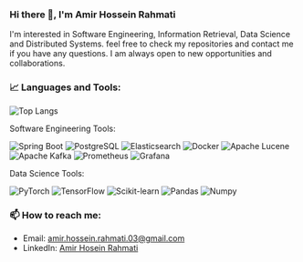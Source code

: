 ### Hi there 👋, I'm Amir Hossein Rahmati
I'm interested in Software Engineering, Information Retrieval, Data Science and Distributed Systems. feel free to check my repositories and contact me if you have any questions. I am always open to new opportunities and collaborations.

### 📈 Languages and Tools:
![Top Langs](https://github-readme-stats.vercel.app/api/top-langs/?username=amirR01&hide=Jupyter%20Notebook&layout=compact&langs_count=10&theme=tokyonight)

Software Engineering Tools:

![Spring Boot](https://img.shields.io/badge/-Spring%20Boot-black?style=flat-square&logo=spring)
![PostgreSQL](https://img.shields.io/badge/-PostgreSQL-black?style=flat-square&logo=postgresql)
![Elasticsearch](https://img.shields.io/badge/-Elasticsearch-black?style=flat-square&logo=elasticsearch)
![Docker](https://img.shields.io/badge/-Docker-black?style=flat-square&logo=docker)
![Apache Lucene](https://img.shields.io/badge/-Apache%20Lucene-black?style=flat-square&logo=apache)
![Apache Kafka](https://img.shields.io/badge/-Apache%20Kafka-black?style=flat-square&logo=apache)
![Prometheus](https://img.shields.io/badge/-Prometheus-black?style=flat-square&logo=prometheus)
![Grafana](https://img.shields.io/badge/-Grafana-black?style=flat-square&logo=grafana)

Data Science Tools:

![PyTorch](https://img.shields.io/badge/-PyTorch-black?style=flat-square&logo=pytorch)
![TensorFlow](https://img.shields.io/badge/-TensorFlow-black?style=flat-square&logo=tensorflow)
![Scikit-learn](https://img.shields.io/badge/-Scikit%20Learn-black?style=flat-square&logo=scikit-learn)
![Pandas](https://img.shields.io/badge/-Pandas-black?style=flat-square&logo=pandas)
![Numpy](https://img.shields.io/badge/-Numpy-black?style=flat-square&logo=numpy)


### 📫 How to reach me:
- Email: amir.hossein.rahmati.03@gmail.com
- LinkedIn: [Amir Hosein Rahmati](https://www.linkedin.com/in/amir-hosein-rahmati-965a01110/)




<!--
**amirR01/amirR01** is a ✨ _special_ ✨ repository because its `README.md` (this file) appears on your GitHub profile.

Here are some ideas to get you started:

- 🔭 I’m currently working on ...
- 🌱 I’m currently learning ...
- 👯 I’m looking to collaborate on ...
- 🤔 I’m looking for help with ...
- 💬 Ask me about ...
- 📫 How to reach me: ...
- 😄 Pronouns: ...
- ⚡ Fun fact: ...
-->
